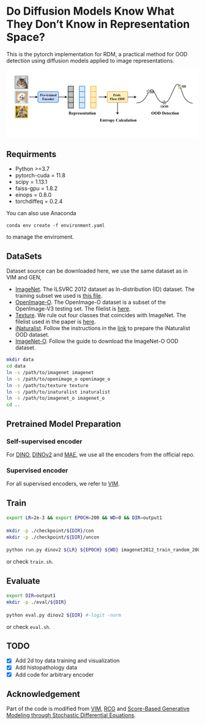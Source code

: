 # Do Diffusion Models Know What They Don’t Know in Representation Space?

This is the pytorch implementation for RDM, a practical method for OOD detection using diffusion models applied to image representations.

<p align="center">
  <img src="imgs/rdm.png" width="800">
</p>

## Requirments

* Python >=3.7
* pytorch-cuda = 11.8
* scipy =  1.13.1 
* faiss-gpu = 1.8.2
* einops = 0.8.0
* torchdiffeq = 0.2.4

You can also use Anaconda

`conda env create -f environment.yaml `

to manage the enviroment.


## DataSets

Dataset source can be downloaded here, we use the same dataset as in VIM and GEN,

- [ImageNet](https://www.image-net.org/). The ILSVRC 2012 dataset as In-distribution (ID) dataset. The training subset we used is [this file](datalists/imagenet2012_train_random_200k.txt).
- [OpenImage-O](https://github.com/openimages/dataset/blob/main/READMEV3.md). The OpenImage-O dataset is a subset of the OpenImage-V3 testing set. The filelist is [here](datalists/openimage_o.txt).  
- [Texture](https://www.robots.ox.ac.uk/~vgg/data/dtd/). We rule out four classes that coincides with ImageNet. The filelist used in the paper is [here](datalists/texture.txt).
- [iNaturalist](https://arxiv.org/pdf/1707.06642.pdf). Follow the instructions in the [link](https://github.com/deeplearning-wisc/large_scale_ood) to prepare the iNaturalist OOD dataset.
- [ImageNet-O](https://github.com/hendrycks/natural-adv-examples). Follow the guide to download the ImageNet-O OOD dataset.

```bash
mkdir data
cd data
ln -s /path/to/imagenet imagenet
ln -s /path/to/openimage_o openimage_o
ln -s /path/to/texture texture
ln -s /path/to/inaturalist inaturalist
ln -s /path/to/imagenet_o imagenet_o
cd ..
```

## Pretrained Model Preparation

### Self-supervised encoder

For [DINO](https://github.com/facebookresearch/dino), [DINOv2](https://github.com/facebookresearch/dinov2) and [MAE](https://github.com/facebookresearch/mae), we use all the encoders from the official repo.

### Supervised encoder

For all supervised encoders, we refer to [VIM](https://github.com/haoqiwang/vim).

## Train

```bash 
export LR=2e-3 && export EPOCH=200 && WD=0 && DIR=output1

mkdir -p ./checkpoint/${DIR}/con
mkdir -p ./checkpoint/${DIR}/uncon

python run.py dinov2 ${LR} ${EPOCH} ${WD} imagenet2012_train_random_200k.pkl ${DIR} #-logit -norm
```
or check `train.sh`.

## Evaluate

```bash 
export DIR=output1
mkdir -p ./eval/${DIR}

python eval.py dinov2 ${DIR} #-logit -norm
```
or check `eval.sh`.

## TODO

- [x] Add 2d toy data training and visualization
- [x] Add histopathology data
- [x] Add code for arbitrary encoder 

## Acknowledgement

Part of the code is modified from [VIM](https://github.com/haoqiwang/vim), [RCG](https://github.com/LTH14/rcg) and [Score-Based Generative Modeling through Stochastic Differential Equations](https://github.com/yang-song/score_sde).
